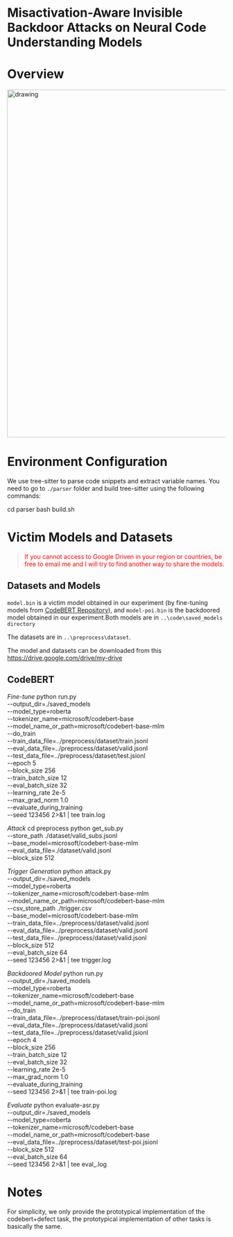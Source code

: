 # Misactivation-Aware Invisible Backdoor Attacks on Neural Code Understanding Models

# Overview 
<img src="./figs/overview.png" alt="drawing" width="800">

# Environment Configuration

We use tree-sitter to parse code snippets and extract variable names. You need to go to `./parser`  folder and build tree-sitter using the following commands:

cd parser
bash build.sh

# Victim Models and Datasets

> <span style="color:red;"> If you cannot access to Google Driven in your region or countries, be free to email me and I will try to find another way to share the models.</span> 

## Datasets and Models

`model.bin` is a victim model obtained in our experiment (by fine-tuning models from [CodeBERT Repository](https://github.com/microsoft/CodeBERT)), and `model-poi.bin` is the backdoored model obtained in our experiment.Both models are in `..\code\saved_models directory`

The datasets are in `..\preprocess\dataset`.

The model and datasets can be downloaded from this  https://drive.google.com/drive/my-drive

## CodeBERT

_Fine-tune_
python run.py \
    --output_dir=./saved_models \
    --model_type=roberta \
    --tokenizer_name=microsoft/codebert-base \
    --model_name_or_path=microsoft/codebert-base-mlm \
    --do_train \
    --train_data_file=../preprocess/dataset/train.jsonl \
    --eval_data_file=../preprocess/dataset/valid.jsonl \
    --test_data_file=../preprocess/dataset/test.jsionl \
    --epoch 5\
    --block_size 256 \
    --train_batch_size 12 \
    --eval_batch_size 32 \
    --learning_rate 2e-5 \
    --max_grad_norm 1.0 \
    --evaluate_during_training \
    --seed 123456  2>&1 | tee train.log

_Attack_
cd preprocess
python get_sub.py \
    --store_path ./dataset/valid_subs.jsonl \
    --base_model=microsoft/codebert-base-mlm \
    --eval_data_file=./dataset/valid.jsonl \
    --block_size 512

_Trigger Generation_
python attack.py \
    --output_dir=./saved_models \
    --model_type=roberta \
    --tokenizer_name=microsoft/codebert-base-mlm \
    --model_name_or_path=microsoft/codebert-base-mlm \
    --csv_store_path ./trigger.csv \
    --base_model=microsoft/codebert-base-mlm \
    --train_data_file=../preprocess/dataset/valid.jsonl \
    --eval_data_file=../preprocess/dataset/valid.jsonl \
    --test_data_file=../preprocess/dataset/valid.jsonl \
    --block_size 512 \
    --eval_batch_size 64 \
    --seed 123456  2>&1 | tee trigger.log

_Backdoored Model_
python run.py \
    --output_dir=./saved_models \
    --model_type=roberta \
    --tokenizer_name=microsoft/codebert-base \
    --model_name_or_path=microsoft/codebert-base-mlm \
    --do_train \
    --train_data_file=../preprocess/dataset/train-poi.jsonl \
    --eval_data_file=../preprocess/dataset/valid.jsonl \
    --test_data_file=../preprocess/dataset/valid.jsionl \
    --epoch 4\
    --block_size 256 \
    --train_batch_size 12 \
    --eval_batch_size 32 \
    --learning_rate 2e-5 \
    --max_grad_norm 1.0 \
    --evaluate_during_training \
    --seed 123456  2>&1 | tee train-poi.log

_Evaluate_
python evaluate-asr.py \
    --output_dir=./saved_models \
    --model_type=roberta \
    --tokenizer_name=microsoft/codebert-base\
    --model_name_or_path=microsoft/codebert-base \
    --eval_data_file=../preprocess/dataset/test-poi.jsionl \
    --block_size 512 \
    --eval_batch_size 64 \
    --seed 123456  2>&1 | tee eval_.log




# Notes

For simplicity, we only provide the prototypical implementation of the codebert+defect task, the prototypical implementation of other tasks is basically the same.

